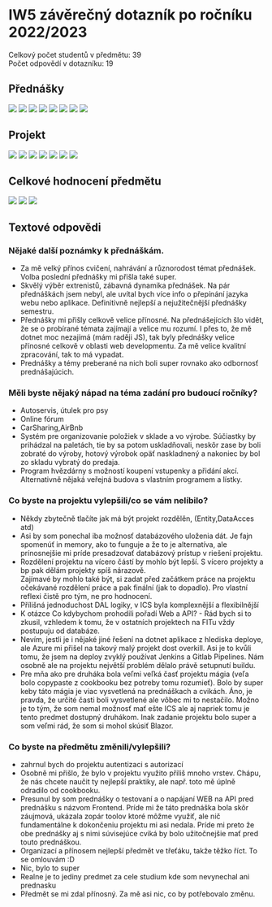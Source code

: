# IW5 závěrečný dotazník po ročníku 2022/2023

Celkový počet studentů v předmětu: 39 <br>
Počet odpovědí v dotazníku: 19

## Přednášky
![](./assets/IW5_2023_zaverecny_dotaznik_01_odbornost_prednasejicich.png)
![](./assets/IW5_2023_zaverecny_dotaznik_02_interaktivita.png)
![](./assets/IW5_2023_zaverecny_dotaznik_03_nejlepsi_prednasky.png)
![](./assets/IW5_2023_zaverecny_dotaznik_04_prednasky_na_nahrazeni.png)
![](./assets/IW5_2023_zaverecny_dotaznik_05_ucast_nazivo.png)
![](./assets/IW5_2023_zaverecny_dotaznik_06_ucast_celkem.png)
![](./assets/IW5_2023_zaverecny_dotaznik_07_neucast_duvody.png)
![](./assets/IW5_2023_zaverecny_dotaznik_08_timeline_v_prezentacich.png)

## Projekt
![](./assets/IW5_2023_zaverecny_dotaznik_09_zadani_projektu.png)
![](./assets/IW5_2023_zaverecny_dotaznik_10_hodnoceni_projektu.png)
![](./assets/IW5_2023_zaverecny_dotaznik_11_co_vas_na_projektu_bavilo.png)
![](./assets/IW5_2023_zaverecny_dotaznik_12_co_vam_na_projektu_delalo_nevjice_problemu.png)
![](./assets/IW5_2023_zaverecny_dotaznik_13_pouziti_net_7_preview.png)
![](./assets/IW5_2023_zaverecny_dotaznik_14_zavedeni_vice_dilcich_casti_projektu.png)
![](./assets/IW5_2023_zaverecny_dotaznik_15_prohozeni_poradi_web_a_api.png)

## Celkové hodnocení předmětu
![](./assets/IW5_2023_zaverecny_dotaznik_16_zaujal_vas_predmet.png)
![](./assets/IW5_2023_zaverecny_dotaznik_17_komunikace_pres_discord.png)
![](./assets/IW5_2023_zaverecny_dotaznik_18_souhlasite_se_zverejnenim_textovych_odpovedi.png)

## Textové odpovědi

### Nějaké další poznámky k přednáškám.
- Za mě velký přínos cvičení, nahrávání a různorodost témat přednášek. Volba poslední přednášky mi přišla také super.
- Skvělý výběr extrenistů, zábavná dynamika přednášek. Na pár přednáškách jsem nebyl, ale uvítal bych více info o přepínání jazyka webu nebo aplikace. Definitivně nejlepší a nejužitečnější přednášky semestru.
- Přednášky mi přišly celkově velice přínosné. Na přednášejících šlo vidět, že se o probírané témata zajímají a velice mu rozumí. I přes to, že mě dotnet moc nezajímá (mám raději JS), tak byly přednášky velice přínosné celkově v oblasti web developmentu. Za mě velice kvalitní zpracování, tak to má vypadat.
- Prednášky a témy preberané na nich boli super rovnako ako odbornosť prednášajúcich.

### Měli byste nějaký nápad na téma zadání pro budoucí ročníky?
- Autoservis, útulek pro psy
- Online fórum
- CarSharing,AirBnb
- Systém pre organizovanie položiek v sklade a vo výrobe. Súčiastky by prihádzal na paletách, tie by sa potom uskladňovali, neskôr zase by boli zobraté do výroby, hotový výrobok opäť naskladnený a nakoniec by bol zo skladu vybratý do predaja.
- Program hvězdárny s možností koupení vstupenky a přidání akcí. Alternativně nějaká veřejná budova s vlastním programem a lístky.

### Co byste na projektu vylepšili/co se vám nelíbilo?
- Někdy zbytečně tlačíte jak má být projekt rozdělěn, (Entity,DataAcces atd)
- Asi by som ponechal iba možnosť databázového uloženia dát. Je fajn spomenúť in memory, ako to funguje a že to je alternatíva, ale prínosnejšie mi príde presadzovať databázový prístup v riešení projektu.
- Rozdělení projektu na vícero částí by mohlo být lepší. S vícero projekty a bp pak dělám projekty spíš nárazově. <br>
Zajímavé by mohlo také být, si zadat před začátkem práce na projektu očekávané rozdělení práce a pak finální (jak to dopadlo). Pro vlastní reflexi čistě pro tým, ne pro hodnocení.
- Přílišná jednoduchost DAL logiky, v ICS byla komplexnější a flexibilnější
- K otázce Co kdybychom prohodili pořadí Web a API? - Rád bych si to zkusil, vzhledem k tomu, že v ostatních projektech na FITu vždy postupuju od databáze.
- Nevím, jestli je i nějaké jiné řešení na dotnet aplikace z hlediska deploye, ale Azure mi přišel na takový malý projekt dost overkill. Asi je to kvůli tomu, že jsem na deploy zvyklý používat Jenkins a Gitlab Pipelines. Nám osobně ale na projektu největší problém dělalo právě setupnutí buildu.
- Pre mňa ako pre druháka bola veľmi veľká časť projektu mágia (veľa bolo copypaste z cookbooku bez potreby tomu rozumieť). Bolo by super keby táto mágia je viac vysvetlená na prednáškach a cvikách. Áno, je pravda, že určité časti boli vysvetlené ale vôbec mi to nestačilo. Možno je to tým, že som nemal možnosť mať ešte ICS ale aj napriek tomu je tento predmet dostupný druhákom. Inak zadanie projektu bolo super a som veľmi rád, že som si mohol skúsiť Blazor.

### Co byste na předmětu změnili/vylepšili?
- zahrnul bych do projektu autentizaci s autorizací
- Osobně mi přišlo, že bylo v projektu využito přiliš mnoho vrstev. Chápu, že nás chcete naučit ty nejlepší praktiky, ale např. toto mě úplně odradilo od cookbooku.
- Presunul by som prednášky o testovaní a o napájaní WEB na API pred prednášku s názvom Frontend. Príde mi že táto prednáška bola skôr záujmová, ukázala zopár toolov ktoré môžme využiť, ale nič fundamentálne k dokončeniu projektu mi asi nedala. Príde mi preto že obe prednášky aj s nimi súvisejúce cviká by bolo užitočnejšie mať pred touto prednáškou.
- Organizací a přínosem nejlepší předmět ve třeťáku, takže těžko říct. To se omlouvám :D
- Nic, bylo to super
- Realne je to jediny predmet za cele studium kde som nevynechal ani prednasku
- Předmět se mi zdal přínosný. Za mě asi nic, co by potřebovalo změnu.